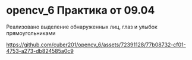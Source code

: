 # opencv_6 Практика от 09.04
Реализовано выделение обнаруженных лиц, глаз и улыбок прямоугольниками


https://github.com/cuber201/opencv_6/assets/72391128/77b08732-cf01-4753-a273-db824585a0c9

